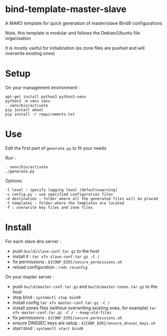 # bind-template-master-slave

A MAKO template for quick generation of master/slave Bind9 configurations

Note, this template is modular and follows the Debian/Ubuntu file organisation

It is mostly useful for initialization (as zone files are pushed and will overwrite existing ones)

# Setup

On your management environment :

    apt-get install python3 python3-venv
    python3 -m venv venv
    . venv/bin/activate
    pip install wheel
    pip install -r requirements.txt

# Use

Edit the first part of `generate.py` to fit your needs

Run :

    . venv/bin/activate
    ./generate.py

Options:

    -l level : specify logging level (default=warning)
    -c config.py : use specified configuration files
    -d destination : folder where all the generated files will be placed
    -t templates : folder where the templates are located
    -f : overwrite key files and zone files

# Install

For each slave dns server :

- push `build/slave-conf.tar.gz` to the host
- install it : `tar xfv slave-conf.tar.gz -C /`
- fix permissions : `${CONF_DIR}/secure_permissions.sh`
- reload configuration : `rndc reconfig`

On your master server :

- push `build/master-conf.tar.gz` and `build/master-zones.tar.gz` to the host
- stop bind : `systemctl stop bind9`
- install config `tar xfv master-conf.tar.gz -C /`
- install zones files (without overwriting existing ones, for example) `tar xfv master-conf.tar.gz -C / --keep-old-files`
- fix permissions : `${CONF_DIR}/secure_permissions.sh`
- ensure DNSSEC keys are setup : `${CONF_DIR}/ensure_dnssec_keys.sh`
- start bind : `systemctl start bind9`
